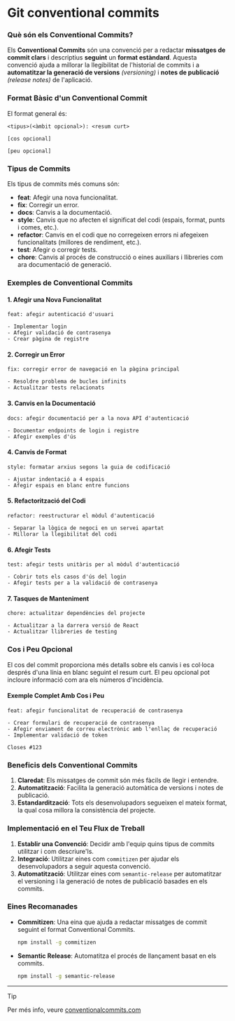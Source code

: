 # Git conventional commits
### Què són els Conventional Commits?

Els **Conventional Commits** són una convenció per a redactar **missatges de commit clars** i descriptius **seguint** un **format estàndard**. Aquesta convenció ajuda a millorar la llegibilitat de l'historial de commits i a **automatitzar la generació de versions** *(versioning)* i **notes de publicació** *(release notes)* de l'aplicació.

### Format Bàsic d'un Conventional Commit

El format general és:

```
<tipus>(<àmbit opcional>): <resum curt>

[cos opcional]

[peu opcional]
```

### Tipus de Commits

Els tipus de commits més comuns són:

- **feat**: Afegir una nova funcionalitat.
- **fix**: Corregir un error.
- **docs**: Canvis a la documentació.
- **style**: Canvis que no afecten el significat del codi (espais, format, punts i comes, etc.).
- **refactor**: Canvis en el codi que no corregeixen errors ni afegeixen funcionalitats (millores de rendiment, etc.).
- **test**: Afegir o corregir tests.
- **chore**: Canvis al procés de construcció o eines auxiliars i llibreries com ara documentació de generació.

### Exemples de Conventional Commits

#### 1. Afegir una Nova Funcionalitat

```plaintext
feat: afegir autenticació d'usuari

- Implementar login
- Afegir validació de contrasenya
- Crear pàgina de registre
```

#### 2. Corregir un Error

```plaintext
fix: corregir error de navegació en la pàgina principal

- Resoldre problema de bucles infinits
- Actualitzar tests relacionats
```

#### 3. Canvis en la Documentació

```plaintext
docs: afegir documentació per a la nova API d'autenticació

- Documentar endpoints de login i registre
- Afegir exemples d'ús
```

#### 4. Canvis de Format

```plaintext
style: formatar arxius segons la guia de codificació

- Ajustar indentació a 4 espais
- Afegir espais en blanc entre funcions
```

#### 5. Refactorització del Codi

```plaintext
refactor: reestructurar el mòdul d'autenticació

- Separar la lògica de negoci en un servei apartat
- Millorar la llegibilitat del codi
```

#### 6. Afegir Tests

```plaintext
test: afegir tests unitàris per al mòdul d'autenticació

- Cobrir tots els casos d'ús del login
- Afegir tests per a la validació de contrasenya
```

#### 7. Tasques de Manteniment

```plaintext
chore: actualitzar dependències del projecte

- Actualitzar a la darrera versió de React
- Actualitzar llibreries de testing
```

### Cos i Peu Opcional

El cos del commit proporciona més detalls sobre els canvis i es col·loca després d'una línia en blanc seguint el resum curt. El peu opcional pot incloure informació com ara els números d'incidència.

#### Exemple Complet Amb Cos i Peu

```plaintext
feat: afegir funcionalitat de recuperació de contrasenya

- Crear formulari de recuperació de contrasenya
- Afegir enviament de correu electrònic amb l'enllaç de recuperació
- Implementar validació de token

Closes #123
```

### Beneficis dels Conventional Commits

1. **Claredat**: Els missatges de commit són més fàcils de llegir i entendre.
2. **Automatització**: Facilita la generació automàtica de versions i notes de publicació.
3. **Estandardització**: Tots els desenvolupadors segueixen el mateix format, la qual cosa millora la consistència del projecte.

### Implementació en el Teu Flux de Treball

1. **Establir una Convenció**: Decidir amb l'equip quins tipus de commits utilitzar i com descriure'ls.
2. **Integració**: Utilitzar eines com `commitizen` per ajudar els desenvolupadors a seguir aquesta convenció.
3. **Automatització**: Utilitzar eines com `semantic-release` per automatitzar el versioning i la generació de notes de publicació basades en els commits.

### Eines Recomanades

- **Commitizen**: Una eina que ajuda a redactar missatges de commit seguint el format Conventional Commits.
  ```sh
  npm install -g commitizen
  ```

- **Semantic Release**: Automatitza el procés de llançament basat en els commits.
  ```sh
  npm install -g semantic-release
  ```
---

>[!TIP]
>Per més info, veure [conventionalcommits.com](https://www.conventionalcommits.org/en/v1.0.0/)

